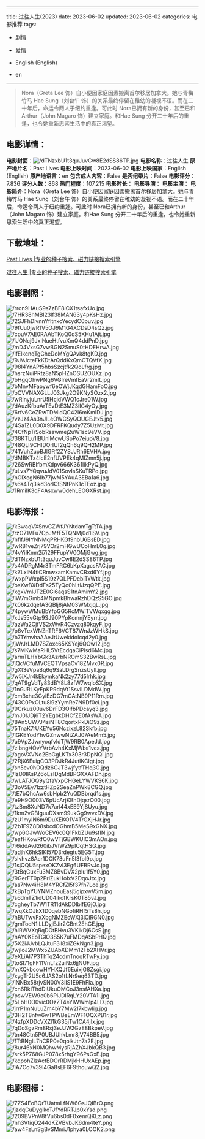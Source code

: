 
---
title: 过往人生(2023)
date: 2023-06-02
updated: 2023-06-02
categories: 电影推荐
tags:
- 剧情
- 爱情

- English (English)
- en
---


> Nora（Greta Lee 饰）自小便因家庭因素搬离首尔移居加拿大。她与青梅竹马 Hae Sung（刘台午 饰）的关系最终停留在稚幼的凝视不语。而在二十年后，命运令两人于纽约重逢。可此时 Nora已拥有新的身份，甚至已和Arthur（John Magaro 饰）建立家庭。和Hae Sung 分开二十年后的重逢，也令她重新思索生活中的真正渴望。

## **电影详情**：

**电影封面**：<img src="https://image.tmdb.org/t/p/w200/dTNzxbU1t3quJuvCw8E2dSS86TP.jpg" alt="/dTNzxbU1t3quJuvCw8E2dSS86TP.jpg" title="/dTNzxbU1t3quJuvCw8E2dSS86TP.jpg">
**电影名称**：过往人生
**原产地片名**：Past Lives
**电影上映时间**：2023-06-02
**电影上映国家**：English (English)
**原产地语言**：en
**包含成人内容**：False
**是否纪录片**：False
**电影评分**：7.836
**评分人数**：868
**热门程度**：107.215
**电影时长**：
**电影导演**：
**电影主演**：
**电影简介**：Nora（Greta Lee 饰）自小便因家庭因素搬离首尔移居加拿大。她与青梅竹马 Hae Sung（刘台午 饰）的关系最终停留在稚幼的凝视不语。而在二十年后，命运令两人于纽约重逢。可此时 Nora已拥有新的身份，甚至已和Arthur（John Magaro 饰）建立家庭。和Hae Sung 分开二十年后的重逢，也令她重新思索生活中的真正渴望。

## **下载地址**：
[Past Lives |专业的种子搜索、磁力链接搜索引擎](https://movie.amd794.com:2083/?search=Past%20Lives&ordering=&mode=match_phrase&page_size=10&page=1)

[过往人生 |专业的种子搜索、磁力链接搜索引擎](https://movie.amd794.com:2083/?search=%E8%BF%87%E5%BE%80%E4%BA%BA%E7%94%9F&ordering=&mode=match_phrase&page_size=10&page=1)
 

## **电影剧照**：
<img src="https://image.tmdb.org/t/p/original/rron9HAuS9s7zBF8iCX1tsafxUo.jpg" alt="/rron9HAuS9s7zBF8iCX1tsafxUo.jpg" title="/rron9HAuS9s7zBF8iCX1tsafxUo.jpg"><img src="https://image.tmdb.org/t/p/original/7HR38hMBl23lf38MAN63y4pKsHz.jpg" alt="/7HR38hMBl23lf38MAN63y4pKsHz.jpg" title="/7HR38hMBl23lf38MAN63y4pKsHz.jpg"><img src="https://image.tmdb.org/t/p/original/2SJFhDivnnYfltnxcYecydC0buv.jpg" alt="/2SJFhDivnnYfltnxcYecydC0buv.jpg" title="/2SJFhDivnnYfltnxcYecydC0buv.jpg"><img src="https://image.tmdb.org/t/p/original/9fUu0jwR1V5OJ9M1G4XCDsD4sQz.jpg" alt="/9fUu0jwR1V5OJ9M1G4XCDsD4sQz.jpg" title="/9fUu0jwR1V5OJ9M1G4XCDsD4sQz.jpg"><img src="https://image.tmdb.org/t/p/original/cpuV7AE0RAAbTKoQ0dS5KHu1Ajt.jpg" alt="/cpuV7AE0RAAbTKoQ0dS5KHu1Ajt.jpg" title="/cpuV7AE0RAAbTKoQ0dS5KHu1Ajt.jpg"><img src="https://image.tmdb.org/t/p/original/iJONcj9JxINueHtfvuXmQ4ddPnD.jpg" alt="/iJONcj9JxINueHtfvuXmQ4ddPnD.jpg" title="/iJONcj9JxINueHtfvuXmQ4ddPnD.jpg"><img src="https://image.tmdb.org/t/p/original/mD4VxsG7vwBGN2SmuS0tHDEHrwA.jpg" alt="/mD4VxsG7vwBGN2SmuS0tHDEHrwA.jpg" title="/mD4VxsG7vwBGN2SmuS0tHDEHrwA.jpg"><img src="https://image.tmdb.org/t/p/original/lfElkcnqTgCheDoMYgQAvk8tgKD.jpg" alt="/lfElkcnqTgCheDoMYgQAvk8tgKD.jpg" title="/lfElkcnqTgCheDoMYgQAvk8tgKD.jpg"><img src="https://image.tmdb.org/t/p/original/9JVJcteFkKDtArQddKxQmCTQVfX.jpg" alt="/9JVJcteFkKDtArQddKxQmCTQVfX.jpg" title="/9JVJcteFkKDtArQddKxQmCTQVfX.jpg"><img src="https://image.tmdb.org/t/p/original/98I4YnAPt5hbsSzcjtfk2QoLfrg.jpg" alt="/98I4YnAPt5hbsSzcjtfk2QoLfrg.jpg" title="/98I4YnAPt5hbsSzcjtfk2QoLfrg.jpg"><img src="https://image.tmdb.org/t/p/original/hsrzNuiPRtz8aN5pHZnOSUZOUXz.jpg" alt="/hsrzNuiPRtz8aN5pHZnOSUZOUXz.jpg" title="/hsrzNuiPRtz8aN5pHZnOSUZOUXz.jpg"><img src="https://image.tmdb.org/t/p/original/bHgqOhwPNg6VGIreVmfEaVr2mIt.jpg" alt="/bHgqOhwPNg6VGIreVmfEaVr2mIt.jpg" title="/bHgqOhwPNg6VGIreVmfEaVr2mIt.jpg"><img src="https://image.tmdb.org/t/p/original/bMnvMFaoywf6eOWjJKqdGHamFoO.jpg" alt="/bMnvMFaoywf6eOWjJKqdGHamFoO.jpg" title="/bMnvMFaoywf6eOWjJKqdGHamFoO.jpg"><img src="https://image.tmdb.org/t/p/original/oCVVNAXGLLJ03Jkg2O9KNySOzx2.jpg" alt="/oCVVNAXGLLJ03Jkg2O9KNySOzx2.jpg" title="/oCVVNAXGLLJ03Jkg2O9KNySOzx2.jpg"><img src="https://image.tmdb.org/t/p/original/wRInyjuLnrU5HcjdVWQ1cJre01W.jpg" alt="/wRInyjuLnrU5HcjdVWQ1cJre01W.jpg" title="/wRInyjuLnrU5HcjdVWQ1cJre01W.jpg"><img src="https://image.tmdb.org/t/p/original/dAuzKfbuArTEvDtE3MZ3iIG4yOy.jpg" alt="/dAuzKfbuArTEvDtE3MZ3iIG4yOy.jpg" title="/dAuzKfbuArTEvDtE3MZ3iIG4yOy.jpg"><img src="https://image.tmdb.org/t/p/original/6rfv6CeZRwTDMldQC42I6mKmIDJ.jpg" alt="/6rfv6CeZRwTDMldQC42I6mKmIDJ.jpg" title="/6rfv6CeZRwTDMldQC42I6mKmIDJ.jpg"><img src="https://image.tmdb.org/t/p/original/vzJz4As3nJlLeOWCSyQOUGEJtx5.jpg" alt="/vzJz4As3nJlLeOWCSyQOUGEJtx5.jpg" title="/vzJz4As3nJlLeOWCSyQOUGEJtx5.jpg"><img src="https://image.tmdb.org/t/p/original/4Sa1ZL0D0X9DFRFKQudy7Z5UzMt.jpg" alt="/4Sa1ZL0D0X9DFRFKQudy7Z5UzMt.jpg" title="/4Sa1ZL0D0X9DFRFKQudy7Z5UzMt.jpg"><img src="https://image.tmdb.org/t/p/original/4CfNpTiSobRsawmej2uW1sc9eVV.jpg" alt="/4CfNpTiSobRsawmej2uW1sc9eVV.jpg" title="/4CfNpTiSobRsawmej2uW1sc9eVV.jpg"><img src="https://image.tmdb.org/t/p/original/38KTLu1IBUnlMcwUSpPo7eiuoV8.jpg" alt="/38KTLu1IBUnlMcwUSpPo7eiuoV8.jpg" title="/38KTLu1IBUnlMcwUSpPo7eiuoV8.jpg"><img src="https://image.tmdb.org/t/p/original/48QLI9CHIDOrIUf2qQh6q9QH2MP.jpg" alt="/48QLI9CHIDOrIUf2qQh6q9QH2MP.jpg" title="/48QLI9CHIDOrIUf2qQh6q9QH2MP.jpg"><img src="https://image.tmdb.org/t/p/original/41VuhZupBJlGRf2ZYSJJRh6EVHA.jpg" alt="/41VuhZupBJlGRf2ZYSJJRh6EVHA.jpg" title="/41VuhZupBJlGRf2ZYSJJRh6EVHA.jpg"><img src="https://image.tmdb.org/t/p/original/dMBKTz4IcE2nfUVPEk4qMIZmn5j.jpg" alt="/dMBKTz4IcE2nfUVPEk4qMIZmn5j.jpg" title="/dMBKTz4IcE2nfUVPEk4qMIZmn5j.jpg"><img src="https://image.tmdb.org/t/p/original/26SwRBIfbmXdpv666K361IikPyQ.jpg" alt="/26SwRBIfbmXdpv666K361IikPyQ.jpg" title="/26SwRBIfbmXdpv666K361IikPyQ.jpg"><img src="https://image.tmdb.org/t/p/original/uLvs7YQqvuJdV01SovIsSKuTRPo.jpg" alt="/uLvs7YQqvuJdV01SovIsSKuTRPo.jpg" title="/uLvs7YQqvuJdV01SovIsSKuTRPo.jpg"><img src="https://image.tmdb.org/t/p/original/nGlXcgN6Ib77jwM5YAuA3EBa1a6.jpg" alt="/nGlXcgN6Ib77jwM5YAuA3EBa1a6.jpg" title="/nGlXcgN6Ib77jwM5YAuA3EBa1a6.jpg"><img src="https://image.tmdb.org/t/p/original/s6s4Tq3ikd3orK3SNtPnK1cTEoz.jpg" alt="/s6s4Tq3ikd3orK3SNtPnK1cTEoz.jpg" title="/s6s4Tq3ikd3orK3SNtPnK1cTEoz.jpg"><img src="https://image.tmdb.org/t/p/original/1RmiIK3qF4Asxww0dehLEOGXRst.jpg" alt="/1RmiIK3qF4Asxww0dehLEOGXRst.jpg" title="/1RmiIK3qF4Asxww0dehLEOGXRst.jpg">

## **电影海报**：
<img src="https://image.tmdb.org/t/p/original/k3waqVXSnvCZWfJYNtdamTgTtTA.jpg" alt="/k3waqVXSnvCZWfJYNtdamTgTtTA.jpg" title="/k3waqVXSnvCZWfJYNtdamTgTtTA.jpg"><img src="https://image.tmdb.org/t/p/original/rzO71VFu7CpJMfF5TQNMj0d1lSV.jpg" alt="/rzO71VFu7CpJMfF5TQNMj0d1lSV.jpg" title="/rzO71VFu7CpJMfF5TQNMj0d1lSV.jpg"><img src="https://image.tmdb.org/t/p/original/nflfJ9IYNNMqPRHKGf9nbU6BsED.jpg" alt="/nflfJ9IYNNMqPRHKGf9nbU6BsED.jpg" title="/nflfJ9IYNNMqPRHKGf9nbU6BsED.jpg"><img src="https://image.tmdb.org/t/p/original/wR81veZrj79VOr2mHGwUOoHmL0g.jpg" alt="/wR81veZrj79VOr2mHGwUOoHmL0g.jpg" title="/wR81veZrj79VOr2mHGwUOoHmL0g.jpg"><img src="https://image.tmdb.org/t/p/original/4vYiIKmn2i7i29FFupYV0OMjGwg.jpg" alt="/4vYiIKmn2i7i29FFupYV0OMjGwg.jpg" title="/4vYiIKmn2i7i29FFupYV0OMjGwg.jpg"><img src="https://image.tmdb.org/t/p/original/dTNzxbU1t3quJuvCw8E2dSS86TP.jpg" alt="/dTNzxbU1t3quJuvCw8E2dSS86TP.jpg" title="/dTNzxbU1t3quJuvCw8E2dSS86TP.jpg"><img src="https://image.tmdb.org/t/p/original/s4ADRgM4r3TmFRC6bKpXagcsFAC.jpg" alt="/s4ADRgM4r3TmFRC6bKpXagcsFAC.jpg" title="/s4ADRgM4r3TmFRC6bKpXagcsFAC.jpg"><img src="https://image.tmdb.org/t/p/original/kZLxIN4tiCRmwxamKamvCRxd6Yf.jpg" alt="/kZLxIN4tiCRmwxamKamvCRxd6Yf.jpg" title="/kZLxIN4tiCRmwxamKamvCRxd6Yf.jpg"><img src="https://image.tmdb.org/t/p/original/wxpPWxpI5S19z7QLPFDebiTxWtk.jpg" alt="/wxpPWxpI5S19z7QLPFDebiTxWtk.jpg" title="/wxpPWxpI5S19z7QLPFDebiTxWtk.jpg"><img src="https://image.tmdb.org/t/p/original/osXwBXDdFs25TyQo0hLtlJzqQPE.jpg" alt="/osXwBXDdFs25TyQo0hLtlJzqQPE.jpg" title="/osXwBXDdFs25TyQo0hLtlJzqQPE.jpg"><img src="https://image.tmdb.org/t/p/original/xgxVmlJT2E0Gi6aqsS1tnAmimY2.jpg" alt="/xgxVmlJT2E0Gi6aqsS1tnAmimY2.jpg" title="/xgxVmlJT2E0Gi6aqsS1tnAmimY2.jpg"><img src="https://image.tmdb.org/t/p/original/lW7mGmb4MNpmkBhwaRzhDQzS5GO.jpg" alt="/lW7mGmb4MNpmkBhwaRzhDQzS5GO.jpg" title="/lW7mGmb4MNpmkBhwaRzhDQzS5GO.jpg"><img src="https://image.tmdb.org/t/p/original/k06kzdqefA3QBlj8jAM03WMxjqL.jpg" alt="/k06kzdqefA3QBlj8jAM03WMxjqL.jpg" title="/k06kzdqefA3QBlj8jAM03WMxjqL.jpg"><img src="https://image.tmdb.org/t/p/original/4pywWMuBbYfpGG5RcMWiTVWqxgg.jpg" alt="/4pywWMuBbYfpGG5RcMWiTVWqxgg.jpg" title="/4pywWMuBbYfpGG5RcMWiTVWqxgg.jpg"><img src="https://image.tmdb.org/t/p/original/xJs55vGtp9SJ90PYpKomnjYEyrr.jpg" alt="/xJs55vGtp9SJ90PYpKomnjYEyrr.jpg" title="/xJs55vGtp9SJ90PYpKomnjYEyrr.jpg"><img src="https://image.tmdb.org/t/p/original/azWa2CjfVS2xWvR4Czvzq80kqyF.jpg" alt="/azWa2CjfVS2xWvR4Czvzq80kqyF.jpg" title="/azWa2CjfVS2xWvR4Czvzq80kqyF.jpg"><img src="https://image.tmdb.org/t/p/original/p6vTexWNZnTRF6VCT87WnJzWHkS.jpg" alt="/p6vTexWNZnTRF6VCT87WnJzWHkS.jpg" title="/p6vTexWNZnTRF6VCT87WnJzWHkS.jpg"><img src="https://image.tmdb.org/t/p/original/b71YmvhaAAeJtUwekidoIcqd2y0.jpg" alt="/b71YmvhaAAeJtUwekidoIcqd2y0.jpg" title="/b71YmvhaAAeJtUwekidoIcqd2y0.jpg"><img src="https://image.tmdb.org/t/p/original/jWrJrLMD7SZoxc65KSYej6QOw12.jpg" alt="/jWrJrLMD7SZoxc65KSYej6QOw12.jpg" title="/jWrJrLMD7SZoxc65KSYej6QOw12.jpg"><img src="https://image.tmdb.org/t/p/original/s7MKwMaRHL5VtEcdqaCiPlsd6Mc.jpg" alt="/s7MKwMaRHL5VtEcdqaCiPlsd6Mc.jpg" title="/s7MKwMaRHL5VtEcdqaCiPlsd6Mc.jpg"><img src="https://image.tmdb.org/t/p/original/armTLHYbGk3AzrbNROmS32BwRsL.jpg" alt="/armTLHYbGk3AzrbNROmS32BwRsL.jpg" title="/armTLHYbGk3AzrbNROmS32BwRsL.jpg"><img src="https://image.tmdb.org/t/p/original/jQcVCfuMVCEQTVpsaCv18ZMvx0R.jpg" alt="/jQcVCfuMVCEQTVpsaCv18ZMvx0R.jpg" title="/jQcVCfuMVCEQTVpsaCv18ZMvx0R.jpg"><img src="https://image.tmdb.org/t/p/original/gXt3eVpaBq6q9SaLDrgSnzsUyIl.jpg" alt="/gXt3eVpaBq6q9SaLDrgSnzsUyIl.jpg" title="/gXt3eVpaBq6q9SaLDrgSnzsUyIl.jpg"><img src="https://image.tmdb.org/t/p/original/w5iXJr4kEkymkaNk2zy77d5lrhk.jpg" alt="/w5iXJr4kEkymkaNk2zy77d5lrhk.jpg" title="/w5iXJr4kEkymkaNk2zy77d5lrhk.jpg"><img src="https://image.tmdb.org/t/p/original/qAT9gVdTy83dBY8L8zfW7wqIoSX.jpg" alt="/qAT9gVdTy83dBY8L8zfW7wqIoSX.jpg" title="/qAT9gVdTy83dBY8L8zfW7wqIoSX.jpg"><img src="https://image.tmdb.org/t/p/original/1nGJRLKyEpKP9dqVt1SsviLDMdW.jpg" alt="/1nGJRLKyEpKP9dqVt1SsviLDMdW.jpg" title="/1nGJRLKyEpKP9dqVt1SsviLDMdW.jpg"><img src="https://image.tmdb.org/t/p/original/cmBxhe3GyiEzDG7mGAtNB9P11Rm.jpg" alt="/cmBxhe3GyiEzDG7mGAtNB9P11Rm.jpg" title="/cmBxhe3GyiEzDG7mGAtNB9P11Rm.jpg"><img src="https://image.tmdb.org/t/p/original/43C0PxOLtu8l9zYymRe7N9Df0ci.jpg" alt="/43C0PxOLtu8l9zYymRe7N9Df0ci.jpg" title="/43C0PxOLtu8l9zYymRe7N9Df0ci.jpg"><img src="https://image.tmdb.org/t/p/original/9Crkuz00uv6DrFD3OifbPDcayq3.jpg" alt="/9Crkuz00uv6DrFD3OifbPDcayq3.jpg" title="/9Crkuz00uv6DrFD3OifbPDcayq3.jpg"><img src="https://image.tmdb.org/t/p/original/mJ0IJDj6T2YEgbkDHCfZE0fAsWA.jpg" alt="/mJ0IJDj6T2YEgbkDHCfZE0fAsWA.jpg" title="/mJ0IJDj6T2YEgbkDHCfZE0fAsWA.jpg"><img src="https://image.tmdb.org/t/p/original/8An5UW7J4siNT8CqortxPkDiO9z.jpg" alt="/8An5UW7J4siNT8CqortxPkDiO9z.jpg" title="/8An5UW7J4siNT8CqortxPkDiO9z.jpg"><img src="https://image.tmdb.org/t/p/original/5TnaK7rUKEYu56NczixzL82Skfb.jpg" alt="/5TnaK7rUKEYu56NczixzL82Skfb.jpg" title="/5TnaK7rUKEYu56NczixzL82Skfb.jpg"><img src="https://image.tmdb.org/t/p/original/lGKEYodYhvGZnwwNtZAJ07AeMm5.jpg" alt="/lGKEYodYhvGZnwwNtZAJ07AeMm5.jpg" title="/lGKEYodYhvGZnwwNtZAJ07AeMm5.jpg"><img src="https://image.tmdb.org/t/p/original/u9VpZJwnyoqfvIdTjW9RB0ApeJd.jpg" alt="/u9VpZJwnyoqfvIdTjW9RB0ApeJd.jpg" title="/u9VpZJwnyoqfvIdTjW9RB0ApeJd.jpg"><img src="https://image.tmdb.org/t/p/original/zlbngHOvYVrbAvh4KxMjWbs1vca.jpg" alt="/zlbngHOvYVrbAvh4KxMjWbs1vca.jpg" title="/zlbngHOvYVrbAvh4KxMjWbs1vca.jpg"><img src="https://image.tmdb.org/t/p/original/agoVXVNo2EbGgLKTx303r3DpNQI.jpg" alt="/agoVXVNo2EbGgLKTx303r3DpNQI.jpg" title="/agoVXVNo2EbGgLKTx303r3DpNQI.jpg"><img src="https://image.tmdb.org/t/p/original/2RjX6EuigCO3PDJkR4JutlKCIgt.jpg" alt="/2RjX6EuigCO3PDJkR4JutlKCIgt.jpg" title="/2RjX6EuigCO3PDJkR4JutlKCIgt.jpg"><img src="https://image.tmdb.org/t/p/original/sn5ev0hOQdz6CJT3wjfytfTHq3G.jpg" alt="/sn5ev0hOQdz6CJT3wjfytfTHq3G.jpg" title="/sn5ev0hOQdz6CJT3wjfytfTHq3G.jpg"><img src="https://image.tmdb.org/t/p/original/lzD9IKsPZ6oEsIDgMdBPGXXAFDh.jpg" alt="/lzD9IKsPZ6oEsIDgMdBPGXXAFDh.jpg" title="/lzD9IKsPZ6oEsIDgMdBPGXXAFDh.jpg"><img src="https://image.tmdb.org/t/p/original/wLATJOQ9yQfaVxpCHGeLYWVKS6K.jpg" alt="/wLATJOQ9yQfaVxpCHGeLYWVKS6K.jpg" title="/wLATJOQ9yQfaVxpCHGeLYWVKS6K.jpg"><img src="https://image.tmdb.org/t/p/original/3oV5Ey7IzztHZp2SeaZnPWk8CGQ.jpg" alt="/3oV5Ey7IzztHZp2SeaZnPWk8CGQ.jpg" title="/3oV5Ey7IzztHZp2SeaZnPWk8CGQ.jpg"><img src="https://image.tmdb.org/t/p/original/tE7bQhcAw6sbHpb2YuQDBbrqd1s.jpg" alt="/tE7bQhcAw6sbHpb2YuQDBbrqd1s.jpg" title="/tE7bQhcAw6sbHpb2YuQDBbrqd1s.jpg"><img src="https://image.tmdb.org/t/p/original/e9H9O003V6pUcArjKBhDjqsrO00.jpg" alt="/e9H9O003V6pUcArjKBhDjqsrO00.jpg" title="/e9H9O003V6pUcArjKBhDjqsrO00.jpg"><img src="https://image.tmdb.org/t/p/original/tzBm8XuND7k7arl44xEE9YjSUyu.jpg" alt="/tzBm8XuND7k7arl44xEE9YjSUyu.jpg" title="/tzBm8XuND7k7arl44xEE9YjSUyu.jpg"><img src="https://image.tmdb.org/t/p/original/1km2vGBIguuDXsm99ukGg9wvxDV.jpg" alt="/1km2vGBIguuDXsm99ukGg9wvxDV.jpg" title="/1km2vGBIguuDXsm99ukGg9wvxDV.jpg"><img src="https://image.tmdb.org/t/p/original/zU1myIN6m9DuXEKO1V4TrGXjHJr.jpg" alt="/zU1myIN6m9DuXEKO1V4TrGXjHJr.jpg" title="/zU1myIN6m9DuXEKO1V4TrGXjHJr.jpg"><img src="https://image.tmdb.org/t/p/original/2b1F9Z8D8sbcdOGhmB5MeS9xGNX.jpg" alt="/2b1F9Z8D8sbcdOGhmB5MeS9xGNX.jpg" title="/2b1F9Z8D8sbcdOGhmB5MeS9xGNX.jpg"><img src="https://image.tmdb.org/t/p/original/wp6OJwWoCEV6c0Q1FkbZUu9sfIN.jpg" alt="/wp6OJwWoCEV6c0Q1FkbZUu9sfIN.jpg" title="/wp6OJwWoCEV6c0Q1FkbZUu9sfIN.jpg"><img src="https://image.tmdb.org/t/p/original/eafHKowRfO0wVTjGBWKUIC3mAOn.jpg" alt="/eafHKowRfO0wVTjGBWKUIC3mAOn.jpg" title="/eafHKowRfO0wVTjGBWKUIC3mAOn.jpg"><img src="https://image.tmdb.org/t/p/original/r6iddAvJ260ibJVIWZ9pICqtHSG.jpg" alt="/r6iddAvJ260ibJVIWZ9pICqtHSG.jpg" title="/r6iddAvJ260ibJVIWZ9pICqtHSG.jpg"><img src="https://image.tmdb.org/t/p/original/adjhK6hkSIKI57D3rdegtu5EG5T.jpg" alt="/adjhK6hkSIKI57D3rdegtu5EG5T.jpg" title="/adjhK6hkSIKI57D3rdegtu5EG5T.jpg"><img src="https://image.tmdb.org/t/p/original/slvhvz8Acr1DCK73uFn5l3fbI9p.jpg" alt="/slvhvz8Acr1DCK73uFn5l3fbI9p.jpg" title="/slvhvz8Acr1DCK73uFn5l3fbI9p.jpg"><img src="https://image.tmdb.org/t/p/original/1sjQQU5spexOKZvI3Eg6UFBRvJc.jpg" alt="/1sjQQU5spexOKZvI3Eg6UFBRvJc.jpg" title="/1sjQQU5spexOKZvI3Eg6UFBRvJc.jpg"><img src="https://image.tmdb.org/t/p/original/3tBqCuxFu3MZ8BvDVX2pIu1f5Y0.jpg" alt="/3tBqCuxFu3MZ8BvDVX2pIu1f5Y0.jpg" title="/3tBqCuxFu3MZ8BvDVX2pIu1f5Y0.jpg"><img src="https://image.tmdb.org/t/p/original/9GerFT0p2PriZukHoIxV2DqoJtx.jpg" alt="/9GerFT0p2PriZukHoIxV2DqoJtx.jpg" title="/9GerFT0p2PriZukHoIxV2DqoJtx.jpg"><img src="https://image.tmdb.org/t/p/original/as7Nw4iH8M4YRCfZI5f37fh7Lce.jpg" alt="/as7Nw4iH8M4YRCfZI5f37fh7Lce.jpg" title="/as7Nw4iH8M4YRCfZI5f37fh7Lce.jpg"><img src="https://image.tmdb.org/t/p/original/kBpTgYUYNMZnouEasj5gipxwV5m.jpg" alt="/kBpTgYUYNMZnouEasj5gipxwV5m.jpg" title="/kBpTgYUYNMZnouEasj5gipxwV5m.jpg"><img src="https://image.tmdb.org/t/p/original/s6dmTZ1idUD04ikofKrsK0T85vJ.jpg" alt="/s6dmTZ1idUD04ikofKrsK0T85vJ.jpg" title="/s6dmTZ1idUD04ikofKrsK0T85vJ.jpg"><img src="https://image.tmdb.org/t/p/original/cgheyTb7W1TR11dAkDDIblfEGjO.jpg" alt="/cgheyTb7W1TR11dAkDDIblfEGjO.jpg" title="/cgheyTb7W1TR11dAkDDIblfEGjO.jpg"><img src="https://image.tmdb.org/t/p/original/wqXkOJkX1D0qebNGofiRHf5Ts8h.jpg" alt="/wqXkOJkX1D0qebNGofiRHf5Ts8h.jpg" title="/wqXkOJkX1D0qebNGofiRHf5Ts8h.jpg"><img src="https://image.tmdb.org/t/p/original/hBUTwvFxXbgNMZEcWXj3jCiRGN0.jpg" alt="/hBUTwvFxXbgNMZEcWXj3jCiRGN0.jpg" title="/hBUTwvFxXbgNMZEcWXj3jCiRGN0.jpg"><img src="https://image.tmdb.org/t/p/original/gmTocN1iLLDyjEJir2CBnt2EhGE.jpg" alt="/gmTocN1iLLDyjEJir2CBnt2EhGE.jpg" title="/gmTocN1iLLDyjEJir2CBnt2EhGE.jpg"><img src="https://image.tmdb.org/t/p/original/hlRWVXqRqDOtBHvu3VKikDj6CsS.jpg" alt="/hlRWVXqRqDOtBHvu3VKikDj6CsS.jpg" title="/hlRWVXqRqDOtBHvu3VKikDj6CsS.jpg"><img src="https://image.tmdb.org/t/p/original/nAY0KEoTGlO3S5K7uFMDqASbPHQ.jpg" alt="/nAY0KEoTGlO3S5K7uFMDqASbPHQ.jpg" title="/nAY0KEoTGlO3S5K7uFMDqASbPHQ.jpg"><img src="https://image.tmdb.org/t/p/original/5X2iJJvbLQJtuF3il8xiZGkNgn3.jpg" alt="/5X2iJJvbLQJtuF3il8xiZGkNgn3.jpg" title="/5X2iJJvbLQJtuF3il8xiZGkNgn3.jpg"><img src="https://image.tmdb.org/t/p/original/wjIoJ2MWx5ZUAbXDMm12Fb2XHVr.jpg" alt="/wjIoJ2MWx5ZUAbXDMm12Fb2XHVr.jpg" title="/wjIoJ2MWx5ZUAbXDMm12Fb2XHVr.jpg"><img src="https://image.tmdb.org/t/p/original/eXLiAl7P3ThTq24cdmTnoqRTwFy.jpg" alt="/eXLiAl7P3ThTq24cdmTnoqRTwFy.jpg" title="/eXLiAl7P3ThTq24cdmTnoqRTwFy.jpg"><img src="https://image.tmdb.org/t/p/original/toSI71gFF11VnLfz2uiNx6jjNUF.jpg" alt="/toSI71gFF11VnLfz2uiNx6jjNUF.jpg" title="/toSI71gFF11VnLfz2uiNx6jjNUF.jpg"><img src="https://image.tmdb.org/t/p/original/mXQkbcowHYHXQJf6EuixjG8Zsgi.jpg" alt="/mXQkbcowHYHXQJf6EuixjG8Zsgi.jpg" title="/mXQkbcowHYHXQJf6EuixjG8Zsgi.jpg"><img src="https://image.tmdb.org/t/p/original/xygTr2U5c6JAS2o1tLNr9eq63TD.jpg" alt="/xygTr2U5c6JAS2o1tLNr9eq63TD.jpg" title="/xygTr2U5c6JAS2o1tLNr9eq63TD.jpg"><img src="https://image.tmdb.org/t/p/original/iNNBx58rjvSN00V3iIS1E9FhFIa.jpg" alt="/iNNBx58rjvSN00V3iIS1E9FhFIa.jpg" title="/iNNBx58rjvSN00V3iIS1E9FhFIa.jpg"><img src="https://image.tmdb.org/t/p/original/cn6RkIThdDiUkuOMCoJ3nsfAHXa.jpg" alt="/cn6RkIThdDiUkuOMCoJ3nsfAHXa.jpg" title="/cn6RkIThdDiUkuOMCoJ3nsfAHXa.jpg"><img src="https://image.tmdb.org/t/p/original/pswVEW9c0b6PiJDIRqLY20VTA1I.jpg" alt="/pswVEW9c0b6PiJDIRqLY20VTA1I.jpg" title="/pswVEW9c0b6PiJDIRqLY20VTA1I.jpg"><img src="https://image.tmdb.org/t/p/original/5LbH0O0vic0OzZT4eYlWWmlp4LD.jpg" alt="/5LbH0O0vic0OzZT4eYlWWmlp4LD.jpg" title="/5LbH0O0vic0OzZT4eYlWWmlp4LD.jpg"><img src="https://image.tmdb.org/t/p/original/jrrP1mNuLuZm4bY7Mw2I7kbwIig.jpg" alt="/jrrP1mNuLuZm4bY7Mw2I7kbwIig.jpg" title="/jrrP1mNuLuZm4bY7Mw2I7kbwIig.jpg"><img src="https://image.tmdb.org/t/p/original/3H2T8nfw6wTPWBeEmWF1OQXPB1r.jpg" alt="/3H2T8nfw6wTPWBeEmWF1OQXPB1r.jpg" title="/3H2T8nfw6wTPWBeEmWF1OQXPB1r.jpg"><img src="https://image.tmdb.org/t/p/original/4zfpXDDcVXZl1kG35jTw1CA4jIx.jpg" alt="/4zfpXDDcVXZl1kG35jTw1CA4jIx.jpg" title="/4zfpXDDcVXZl1kG35jTw1CA4jIx.jpg"><img src="https://image.tmdb.org/t/p/original/qDoSgzRm8Rxj3eJJW2GzE8BkpeV.jpg" alt="/qDoSgzRm8Rxj3eJJW2GzE8BkpeV.jpg" title="/qDoSgzRm8Rxj3eJJW2GzE8BkpeV.jpg"><img src="https://image.tmdb.org/t/p/original/tn48Ctn5P0UBJUhkLmr8jV74BB5.jpg" alt="/tn48Ctn5P0UBJUhkLmr8jV74BB5.jpg" title="/tn48Ctn5P0UBJUhkLmr8jV74BB5.jpg"><img src="https://image.tmdb.org/t/p/original/fTtBNglL7hCRP0e0qolkJtn7a2E.jpg" alt="/fTtBNglL7hCRP0e0qolkJtn7a2E.jpg" title="/fTtBNglL7hCRP0e0qolkJtn7a2E.jpg"><img src="https://image.tmdb.org/t/p/original/8ur46xN0MQhwMysRjAZhXJbkQB3.jpg" alt="/8ur46xN0MQhwMysRjAZhXJbkQB3.jpg" title="/8ur46xN0MQhwMysRjAZhXJbkQB3.jpg"><img src="https://image.tmdb.org/t/p/original/srk5P768GJP078x5rhgY96PsGxE.jpg" alt="/srk5P768GJP078x5rhgY96PsGxE.jpg" title="/srk5P768GJP078x5rhgY96PsGxE.jpg"><img src="https://image.tmdb.org/t/p/original/kqpohZIzActBDOrRDMjkHHUxAEp.jpg" alt="/kqpohZIzActBDOrRDMjkHHUxAEp.jpg" title="/kqpohZIzActBDOrRDMjkHHUxAEp.jpg"><img src="https://image.tmdb.org/t/p/original/iA7Co7v39I4Ga8sEF6F9thouwQ2.jpg" alt="/iA7Co7v39I4Ga8sEF6F9thouwQ2.jpg" title="/iA7Co7v39I4Ga8sEF6F9thouwQ2.jpg">

## **电影图标**：
<img src="https://image.tmdb.org/t/p/original/7ZS4EoBQrTUatmLfNW6GsJQIBrO.png" alt="/7ZS4EoBQrTUatmLfNW6GsJQIBrO.png" title="/7ZS4EoBQrTUatmLfNW6GsJQIBrO.png"><img src="https://image.tmdb.org/t/p/original/jzdqCuDygikoTJfYdRRTJp0xYsd.png" alt="/jzdqCuDygikoTJfYdRRTJp0xYsd.png" title="/jzdqCuDygikoTJfYdRRTJp0xYsd.png"><img src="https://image.tmdb.org/t/p/original/209BVPnV8fVu6bs0dF0xenrQKLz.png" alt="/209BVPnV8fVu6bs0dF0xenrQKLz.png" title="/209BVPnV8fVu6bs0dF0xenrQKLz.png"><img src="https://image.tmdb.org/t/p/original/nh3VtiqO244dKZVBvbJK6dm4teY.png" alt="/nh3VtiqO244dKZVBvbJK6dm4teY.png" title="/nh3VtiqO244dKZVBvbJK6dm4teY.png"><img src="https://image.tmdb.org/t/p/original/aw4FzLnSgBvSMmiJ1phya0LOOK2.png" alt="/aw4FzLnSgBvSMmiJ1phya0LOOK2.png" title="/aw4FzLnSgBvSMmiJ1phya0LOOK2.png">
